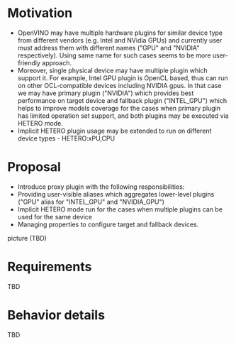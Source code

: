 # Motivation
 - OpenVINO may have multiple hardware plugins for similar device type from different vendors (e.g. Intel and NVidia GPUs) and currently user must address them with different names ("GPU" and "NVIDIA" respectively). Using same name for such cases seems to be more user-friendly approach.
 - Moreover, single physical device may have multiple plugin which support it. For example, Intel GPU plugin is OpenCL based, thus can run on other OCL-compatible devices including NVIDIA gpus. In that case we may have primary plugin ("NVIDIA") which provides best performance on target device and fallback plugin ("INTEL_GPU") which helps to improve models coverage for the cases when primary plugin has limited operation set support, and both plugins may be executed via HETERO mode.
- Implicit HETERO plugin usage may be extended to run on different device types - HETERO:xPU,CPU

# Proposal
- Introduce proxy plugin with the following responsibilities:
 - Providing user-visible aliases which aggregates lower-level plugins ("GPU" alias for "INTEL_GPU" and "NVIDIA_GPU")
- Implicit HETERO mode run for the cases when multiple plugins can be used for the same device
- Managing properties to configure target and fallback devices.

picture (TBD)

# Requirements

TBD

# Behavior details

TBD
